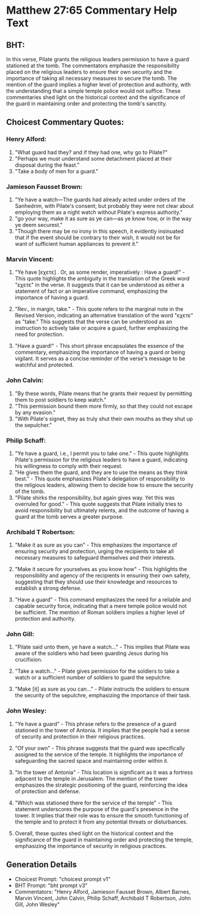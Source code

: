 # Matthew 27:65 Commentary Help Text

## BHT:
In this verse, Pilate grants the religious leaders permission to have a guard stationed at the tomb. The commentators emphasize the responsibility placed on the religious leaders to ensure their own security and the importance of taking all necessary measures to secure the tomb. The mention of the guard implies a higher level of protection and authority, with the understanding that a simple temple police would not suffice. These commentaries shed light on the historical context and the significance of the guard in maintaining order and protecting the tomb's sanctity.

## Choicest Commentary Quotes:
### Henry Alford:
1) "What guard had they? and if they had one, why go to Pilate?"
2) "Perhaps we must understand some detachment placed at their disposal during the feast."
3) "Take a body of men for a guard."

### Jamieson Fausset Brown:
1. "Ye have a watch—The guards had already acted under orders of the Sanhedrim, with Pilate's consent; but probably they were not clear about employing them as a night watch without Pilate's express authority."
2. "go your way, make it as sure as ye can—as ye know how, or in the way ye deem securest."
3. "Though there may be no irony in this speech, it evidently insinuated that if the event should be contrary to their wish, it would not be for want of sufficient human appliances to prevent it."

### Marvin Vincent:
1. "Ye have [εχετε] . Or, as some render, imperatively : Have a guard!" - This quote highlights the ambiguity in the translation of the Greek word "εχετε" in the verse. It suggests that it can be understood as either a statement of fact or an imperative command, emphasizing the importance of having a guard.

2. "Rev., in margin, take." - This quote refers to the marginal note in the Revised Version, indicating an alternative translation of the word "εχετε" as "take." This suggests that the verse can be understood as an instruction to actively take or acquire a guard, further emphasizing the need for protection.

3. "Have a guard!" - This short phrase encapsulates the essence of the commentary, emphasizing the importance of having a guard or being vigilant. It serves as a concise reminder of the verse's message to be watchful and protected.

### John Calvin:
1. "By these words, Pilate means that he grants their request by permitting them to post soldiers to keep watch."
2. "This permission bound them more firmly, so that they could not escape by any evasion."
3. "With Pilate's signet, they as truly shut their own mouths as they shut up the sepulcher."

### Philip Schaff:
1. "Ye have a guard, i.e., I permit you to take one." - This quote highlights Pilate's permission for the religious leaders to have a guard, indicating his willingness to comply with their request.
2. "He gives them the guard, and they are to use the means as they think best." - This quote emphasizes Pilate's delegation of responsibility to the religious leaders, allowing them to decide how to ensure the security of the tomb.
3. "Pilate shirks the responsibility, but again gives way. Yet this was overruled for good." - This quote suggests that Pilate initially tries to avoid responsibility but ultimately relents, and the outcome of having a guard at the tomb serves a greater purpose.

### Archibald T Robertson:
1. "Make it as sure as you can" - This emphasizes the importance of ensuring security and protection, urging the recipients to take all necessary measures to safeguard themselves and their interests.

2. "Make it secure for yourselves as you know how" - This highlights the responsibility and agency of the recipients in ensuring their own safety, suggesting that they should use their knowledge and resources to establish a strong defense.

3. "Have a guard" - This command emphasizes the need for a reliable and capable security force, indicating that a mere temple police would not be sufficient. The mention of Roman soldiers implies a higher level of protection and authority.

### John Gill:
1. "Pilate said unto them, ye have a watch..." - This implies that Pilate was aware of the soldiers who had been guarding Jesus during his crucifixion. 

2. "Take a watch..." - Pilate gives permission for the soldiers to take a watch or a sufficient number of soldiers to guard the sepulchre. 

3. "Make [it] as sure as you can..." - Pilate instructs the soldiers to ensure the security of the sepulchre, emphasizing the importance of their task.

### John Wesley:
1. "Ye have a guard" - This phrase refers to the presence of a guard stationed in the tower of Antonia. It implies that the people had a sense of security and protection in their religious practices.

2. "Of your own" - This phrase suggests that the guard was specifically assigned to the service of the temple. It highlights the importance of safeguarding the sacred space and maintaining order within it.

3. "In the tower of Antonia" - This location is significant as it was a fortress adjacent to the temple in Jerusalem. The mention of the tower emphasizes the strategic positioning of the guard, reinforcing the idea of protection and defense.

4. "Which was stationed there for the service of the temple" - This statement underscores the purpose of the guard's presence in the tower. It implies that their role was to ensure the smooth functioning of the temple and to protect it from any potential threats or disturbances.

5. Overall, these quotes shed light on the historical context and the significance of the guard in maintaining order and protecting the temple, emphasizing the importance of security in religious practices.


## Generation Details
- Choicest Prompt: "choicest prompt v1"
- BHT Prompt: "bht prompt v3"
- Commentators: "Henry Alford, Jamieson Fausset Brown, Albert Barnes, Marvin Vincent, John Calvin, Philip Schaff, Archibald T Robertson, John Gill, John Wesley"
